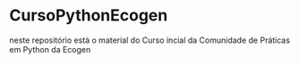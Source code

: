 # CursoPythonEcogen

neste repositório está o material do Curso incial da Comunidade de Práticas em Python da Ecogen
